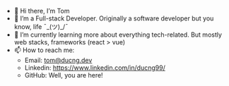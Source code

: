 - 👋 Hi there, I’m Tom
- 👀 I’m a Full-stack Developer. Originally a software developer but you know, life ¯\_(ツ)_/¯
- 🌱 I’m currently learning more about everything tech-related. But mostly web stacks, frameworks (react > vue)
- 📫 How to reach me:
  - Email: tom@ducng.dev
  - Linkedin: https://www.linkedin.com/in/ducng99/
  - GitHub: Well, you are here!
